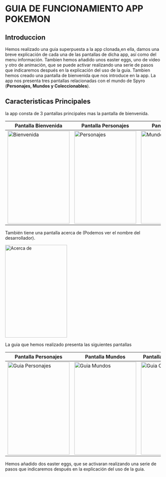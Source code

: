 # GUIA DE FUNCIONAMIENTO APP POKEMON
## Introduccion
Hemos realizado una guia superpuesta a la app clonada,en ella, damos una breve explicación de cada una de las pantallas de dicha app, así como del menu información. Tambien hemos añadido unos easter eggs, uno de video y otro de animación, que se puede activar realizando una serie de pasos que indicaremos después en la explicación del uso de la guia.
Tambien hemos creado una pantalla de bienvenida que nos introduce en la app.
La app nos presenta tres pantallas relacionadas con el mundo de Spyro (**Personajes, Mundos y Coleccionables**).

## Caracteristicas Principales
la app consta de 3 pantallas principales mas la pantalla de bienvenida.

|Pantalla Bienvenida|Pantalla Personajes|Pantalla Mundos|Pantalla Coleccionables|
|---|---|---|---|
|<img src="https://github.com/user-attachments/assets/668cfb8e-df3c-488f-a039-3795ab8cf29b" alt="Bienvenida" width="200" height="300">|<img src="https://github.com/user-attachments/assets/02c488de-1f93-4391-adab-ebdf38ab8fc5" alt="Personajes" width="200" height="300">|<img src="https://github.com/user-attachments/assets/37d2794c-2318-4e94-ab93-0a1354fdb72c" alt="Mundos" width="200" height="300">|<img src="https://github.com/user-attachments/assets/fb3867e2-0636-4e51-a347-8079fbcc6181" alt="Coleccionables" width="200" height="300">|

También tiene una pantalla acerca de (Podemos ver el nombre del desarrollador).

<img src="https://github.com/user-attachments/assets/1126e64d-cde7-4527-8669-e0cc1ce6188f" alt="Acerca de" width="200" height="300">

La guia que hemos realizado presenta las siguientes pantallas

|Pantalla Personajes|Pantalla Mundos|Pantalla Coleccionables|Pantalla Acerca de|Pantalla Resumen|
|---|---|---|---|---|
|<img src="https://github.com/user-attachments/assets/9a91e5c0-49f0-46cb-9118-9d9a848c6921" alt="Guia Personajes" width="200" height="300">|<img src="https://github.com/user-attachments/assets/19037aaa-7136-4380-9f04-fb49152226f7" alt="Guia Mundos" width="200" height="300">|<img src="https://github.com/user-attachments/assets/526bb721-b9ff-4ec7-a5c1-f1740e3c2c2f" alt="Guia Coleccionables" width="200" height="300">|<img src="https://github.com/user-attachments/assets/07fa434f-48dc-452b-998e-ddf3fd491054" alt="Guia Coleccionables" width="200" height="300">|<img src="https://github.com/user-attachments/assets/d09883e8-d97e-4512-9245-655dbcb895c4" alt="Guia Coleccionables" width="200" height="300">

Hemos añadido dos easter eggs, que se activaran realizando una serie de pasos que indicaremos después en la explicación del uso de la guia.
